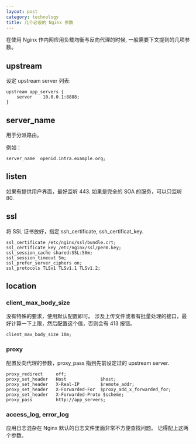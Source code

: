 ```yaml
---
layout: post
category: technology
title: 几个必设的 Nginx 参数
---
```


在使用 Nginx 作内网应用负载均衡与反向代理的时候, 一般需要下文提到的几项参数。

## upstream

设定 upstream server 列表:

    upstream app_servers {
        server    10.0.0.1:8888;
    }

## server_name

用于分派路由。

例如：

    server_name  openid.intra.example.org;

## listen

如果有提供用户界面，最好监听 443.
如果是完全的 SOA 的服务，可以只监听 80.

## ssl

将 SSL 证书放好，指定 ssh_certificate, ssh_certificat_key.

    ssl_certificate /etc/nginx/ssl/bundle.crt;
    ssl_certificate_key /etc/nginx/ssl/perm.key;
    ssl_session_cache shared:SSL:50m;
    ssl_session_timeout 5m;
    ssl_prefer_server_ciphers on;
    ssl_protocols TLSv1 TLSv1.1 TLSv1.2;

## location

### client_max_body_size

没有特殊的要求，使用默认配置即可。
涉及上传文件或者有批量处理的接口，最好计算一下上限，然后配置这个值，否则会有 413 报错。

    client_max_body_size 10m;

### proxy

配置反向代理的参数，proxy_pass 指到先前设定过的 upstream server.

    proxy_redirect     off;
    proxy_set_header   Host             $host;
    proxy_set_header   X-Real-IP        $remote_addr;
    proxy_set_header   X-Forwarded-For  $proxy_add_x_forwarded_for;
    proxy_set_header   X-Forwarded-Proto $scheme;
    proxy_pass         http://app_servers;


### access_log, error_log

应用日志混杂在 Nginx 默认的日志文件里面非常不方便查找问题。
记得配上这两个参数。


